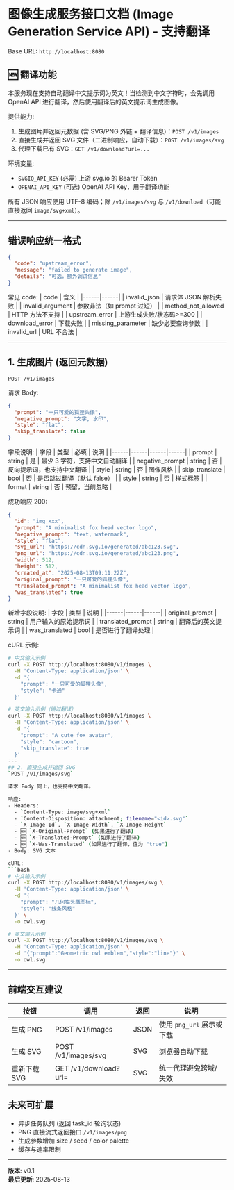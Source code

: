 # 图像生成服务接口文档 (Image Generation Service API) - 支持翻译

Base URL: `http://localhost:8080`

## 🆕 翻译功能
本服务现在支持自动翻译中文提示词为英文！当检测到中文字符时，会先调用 OpenAI API 进行翻译，然后使用翻译后的英文提示词生成图像。

提供能力:
1. 生成图片并返回元数据 (含 SVG/PNG 外链 + 翻译信息)：`POST /v1/images`
2. 直接生成并返回 SVG 文件（二进制响应，自动下载）：`POST /v1/images/svg`
3. 代理下载已有 SVG：`GET /v1/download?url=...`

环境变量:
- `SVGIO_API_KEY` (必需) 上游 svg.io 的 Bearer Token
- `OPENAI_API_KEY` (可选) OpenAI API Key，用于翻译功能

所有 JSON 响应使用 UTF-8 编码；除 `/v1/images/svg` 与 `/v1/download`（可能直接返回 `image/svg+xml`）。

---
## 错误响应统一格式
```json
{
  "code": "upstream_error",
  "message": "failed to generate image",
  "details": "可选，额外调试信息"
}
```
常见 code:
| code | 含义 |
|------|------|
| invalid_json | 请求体 JSON 解析失败 |
| invalid_argument | 参数非法（如 prompt 过短） |
| method_not_allowed | HTTP 方法不支持 |
| upstream_error | 上游生成失败/状态码>=300 |
| download_error | 下载失败 |
| missing_parameter | 缺少必要查询参数 |
| invalid_url | URL 不合法 |

---
## 1. 生成图片 (返回元数据)
`POST /v1/images`

请求 Body:
```json
{
  "prompt": "一只可爱的狐狸头像",
  "negative_prompt": "文字, 水印",
  "style": "flat",
  "skip_translate": false
}
```
字段说明:
| 字段 | 类型 | 必填 | 说明 |
|------|------|------|------|
| prompt | string | 是 | 最少 3 字符，支持中文自动翻译 |
| negative_prompt | string | 否 | 反向提示词，也支持中文翻译 |
| style | string | 否 | 图像风格 |
| skip_translate | bool | 否 | 是否跳过翻译（默认 false） |
| style | string | 否 | 样式标签 |
| format | string | 否 | 预留，当前忽略 |

成功响应 200:
```json
{
  "id": "img_xxx",
  "prompt": "A minimalist fox head vector logo",
  "negative_prompt": "text, watermark",
  "style": "flat",
  "svg_url": "https://cdn.svg.io/generated/abc123.svg",
  "png_url": "https://cdn.svg.io/generated/abc123.png",
  "width": 512,
  "height": 512,
  "created_at": "2025-08-13T09:11:22Z",
  "original_prompt": "一只可爱的狐狸头像",
  "translated_prompt": "A minimalist fox head vector logo",
  "was_translated": true
}
```

新增字段说明:
| 字段 | 类型 | 说明 |
|------|------|------|
| original_prompt | string | 用户输入的原始提示词 |
| translated_prompt | string | 翻译后的英文提示词 |
| was_translated | bool | 是否进行了翻译处理 |

cURL 示例:
```bash
# 中文输入示例
curl -X POST http://localhost:8080/v1/images \
  -H 'Content-Type: application/json' \
  -d '{
    "prompt": "一只可爱的狐狸头像",
    "style": "卡通"
  }'

# 英文输入示例（跳过翻译）
curl -X POST http://localhost:8080/v1/images \
  -H 'Content-Type: application/json' \
  -d '{
    "prompt": "A cute fox avatar",
    "style": "cartoon",
    "skip_translate": true
  }'
---
## 2. 直接生成并返回 SVG
`POST /v1/images/svg`

请求 Body 同上，也支持中文翻译。

响应:
- Headers:
  - `Content-Type: image/svg+xml`
  - `Content-Disposition: attachment; filename="<id>.svg"`
  - `X-Image-Id`, `X-Image-Width`, `X-Image-Height`
  - 🆕 `X-Original-Prompt` (如果进行了翻译)
  - 🆕 `X-Translated-Prompt` (如果进行了翻译)
  - 🆕 `X-Was-Translated` (如果进行了翻译，值为 "true")
- Body: SVG 文本

cURL:
```bash
# 中文输入示例
curl -X POST http://localhost:8080/v1/images/svg \
  -H 'Content-Type: application/json' \
  -d '{
    "prompt": "几何猫头鹰图标",
    "style": "线条风格"
  }' \
  -o owl.svg

# 英文输入示例
curl -X POST http://localhost:8080/v1/images/svg \
  -H 'Content-Type: application/json' \
  -d '{"prompt":"Geometric owl emblem","style":"line"}' \
  -o owl.svg
```


---
## 前端交互建议
| 按钮 | 调用 | 返回 | 说明 |
|------|------|------|------|
| 生成 PNG | POST /v1/images | JSON | 使用 `png_url` 展示或下载 |
| 生成 SVG | POST /v1/images/svg | SVG | 浏览器自动下载 |
| 重新下载 SVG | GET /v1/download?url= | SVG | 统一代理避免跨域/失效 |


## 未来可扩展
- 异步任务队列 (返回 task_id 轮询状态)
- PNG 直接流式返回接口 `/v1/images/png`
- 生成参数增加 size / seed / color palette
- 缓存与速率限制

---
**版本**: v0.1  
**最后更新**: 2025-08-13
